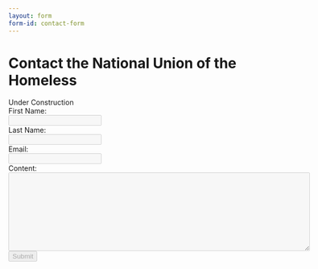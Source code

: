 ```yaml
---
layout: form
form-id: contact-form
---
```


Contact the National Union of the Homeless
==========================================

<span class="construction">
<i class="fas fa-wrench"></i> Under Construction <i class="fas fa-wrench"></i>
</span>

<form id="contact-form" method="post" action="https://us-central1-winged-comfort-298422.cloudfunctions.net/contact-form">
  <label for="fname">First Name:</label><br>
  <input type="text" id="fname" name="fname" disabled><br>
  <label for="lname">Last Name:</label><br>
  <input type="text" id="lname" name="lname" disabled><br>
  <label for="email">Email:</label><br>
  <input type="text" id="email" name="email" disabled><br>
  <label for="content">Content:</label><br>
  <textarea name="content" rows="10" cols="72" disabled></textarea><br>
  <!-- <button>Submit</button> -->
  <button class="g-recaptcha"
          data-sitekey="6LetGwQaAAAAAHWY2Wuv469KoCvz_Fn0pm868xfe"
          data-callback='onSubmit'
          data-action='submit' disabled>Submit</button>
</form>
